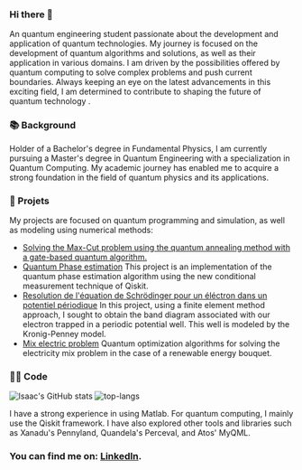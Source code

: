 [](https://komarev.com/ghpvc/?username=darkmatter2000&style=for-the-badge&color=blueviolet)

### Hi there 👋
An quantum engineering student passionate about the development and application of quantum technologies. My journey is focused on the development of quantum algorithms and solutions, as well as their application in various domains. I am driven by the possibilities offered by quantum computing to solve complex problems and push current boundaries. Always keeping an eye on the latest advancements in this exciting field, I am determined to contribute to shaping the future of quantum technology .

### 📚 Background
Holder of a Bachelor's degree in Fundamental Physics, I am currently pursuing a Master's degree in Quantum Engineering with a specialization in Quantum Computing. My academic journey has enabled me to acquire a strong foundation in the field of quantum physics and its applications.

### 📝 Projets 
My projects are focused on quantum programming and simulation, as well as modeling using numerical methods:
- [Solving the Max-Cut problem using the quantum annealing method with a gate-based quantum algorithm.](https://github.com/darkmatter2000/QOSF_Mentorship_program_cohort_9)
- [Quantum Phase estimation](https://github.com/darkmatter2000/Quantum_phase_estimation) This project is an implementation of the quantum phase estimation algorithm using the new conditional measurement technique of Qiskit.
- [Resolution de l'équation de Schrödinger pour un éléctron dans un potentiel périodique](https://github.com/darkmatter2000/schrodinger_equation_solver_with_finite_elements) In this project, using a finite element method approach, I sought to obtain the band diagram associated with our electron trapped in a periodic potential well. This well is modeled by the Kronig-Penney model.
- [Mix electric problem](https://github.com/darkmatter2000/Energy_Mix_Problem) Quantum optimization algorithms for solving the electricity mix problem in the case of a renewable energy bouquet.

### 👩‍💻 Code 
![Isaac's GitHub stats](https://github-readme-stats.vercel.app/api?username=darkmatter2000&count_private=true&show_icons=true&theme=nightowl&hide=prs,contribs)
![top-langs](https://github-readme-stats.vercel.app/api/top-langs?username=darkmatter2000&show_icons=true&theme=radical)

I have a strong experience in using Matlab. For quantum computing, I mainly use the Qiskit framework. I have also explored other tools and libraries such as Xanadu's Pennyland, Quandela's Perceval, and Atos' MyQML.

### You can find me on: [LinkedIn][1].
[1]: https://www.linkedin.com/in/don-isaac/



<!--
**darkmatter2000/darkmatter2000** is a ✨ _special_ ✨ repository because its `README.md` (this file) appears on your GitHub profile.

Here are some ideas to get you started:

- 🔭 I’m currently working on ...
- 🌱 I’m currently learning ...
- 👯 I’m looking to collaborate on ...
- 🤔 I’m looking for help with ...
- 💬 Ask me about ...
- 📫 How to reach me: ...
- 😄 Pronouns: ...
- ⚡ Fun fact: ...
-->
